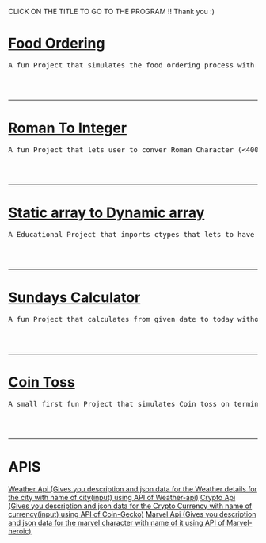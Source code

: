 CLICK ON THE TITLE TO GO TO THE PROGRAM !! Thank you :)


<h1><a href="Food Ordering/Food_Ordering.py">Food Ordering</a></h1>
<pre>A fun Project that simulates the food ordering process with add to cart,Calculate billing with tax,Ordering functions</pre>
<br><br><hr>

<h1><a href="Roman To Integer/Romanconvertor.cpp">Roman To Integer</a></h1>
<pre>A fun Project that lets user to conver Roman Character (<4000) to Integer </pre>
<br><br><hr>

<h1><a href="Static to dynamic/StatictoDynamicArray.py">Static array to Dynamic array</a></h1>
<pre>A Educational Project that imports ctypes that lets to have a static array inplace which i programmed to behave as such dynamic array</pre>
<br><br><hr>

<h1><a href="Sunday Calculator/SundaysCalc.py">Sundays Calculator</a></h1>
<pre>A fun Project that calculates from given date to today without using any modules</pre>
<br><br><hr>

<h1><a href="Coin Toss/Coin-Toss.cpp">Coin Toss</a></h1>
<pre>A small first fun Project that simulates Coin toss on terminal</pre>
<br><br><hr>

<h1>APIS</h1>
<a href = "Apis/Marvel.py">Weather Api (Gives you description and json data for the Weather details for the city with name of city(input) using API of Weather-api)</a>
<a href = "Apis/Crypto.py">Crypto Api (Gives you description and json data for the Crypto Currency with name of currency(input) using API of Coin-Gecko)</a>
<a href = "Apis/Marvel.py">Marvel Api (Gives you description and json data for the marvel character with name of it using API of Marvel-heroic)</a>

